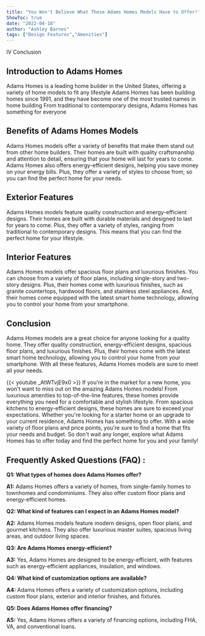 ```yaml
---
title: "You Won't Believe What These Adams Homes Models Have to Offer!"
ShowToc: true 
date: "2022-04-18"
author: "Ashley Barnes" 
tags: ["Design Features","Amenities"]
---
```

IV Conclusion

## Introduction to Adams Homes

Adams Homes is a leading home builder in the United States, offering a variety of home models to fit any lifestyle Adams Homes has been building homes since 1991, and they have become one of the most trusted names in home building From traditional to contemporary designs, Adams Homes has something for everyone 

## Benefits of Adams Homes Models

Adams Homes models offer a variety of benefits that make them stand out from other home builders. Their homes are built with quality craftsmanship and attention to detail, ensuring that your home will last for years to come. Adams Homes also offers energy-efficient designs, helping you save money on your energy bills. Plus, they offer a variety of styles to choose from, so you can find the perfect home for your needs. 

## Exterior Features

Adams Homes models feature quality construction and energy-efficient designs. Their homes are built with durable materials and designed to last for years to come. Plus, they offer a variety of styles, ranging from traditional to contemporary designs. This means that you can find the perfect home for your lifestyle. 

## Interior Features

Adams Homes models offer spacious floor plans and luxurious finishes. You can choose from a variety of floor plans, including single-story and two-story designs. Plus, their homes come with luxurious finishes, such as granite countertops, hardwood floors, and stainless steel appliances. And, their homes come equipped with the latest smart home technology, allowing you to control your home from your smartphone. 

## Conclusion

Adams Homes models are a great choice for anyone looking for a quality home. They offer quality construction, energy-efficient designs, spacious floor plans, and luxurious finishes. Plus, their homes come with the latest smart home technology, allowing you to control your home from your smartphone. With all these features, Adams Homes models are sure to meet all your needs.

{{< youtube _AtWTvjE9x0 >}} 
If you're in the market for a new home, you won't want to miss out on the amazing Adams Homes models! From luxurious amenities to top-of-the-line features, these homes provide everything you need for a comfortable and stylish lifestyle. From spacious kitchens to energy-efficient designs, these homes are sure to exceed your expectations. Whether you're looking for a starter home or an upgrade to your current residence, Adams Homes has something to offer. With a wide variety of floor plans and price points, you're sure to find a home that fits your needs and budget. So don't wait any longer, explore what Adams Homes has to offer today and find the perfect home for you and your family!

## Frequently Asked Questions (FAQ) :
**Q1: What types of homes does Adams Homes offer?**

**A1:** Adams Homes offers a variety of homes, from single-family homes to townhomes and condominiums. They also offer custom floor plans and energy-efficient homes.

**Q2: What kind of features can I expect in an Adams Homes model?**

**A2:** Adams Homes models feature modern designs, open floor plans, and gourmet kitchens. They also offer luxurious master suites, spacious living areas, and outdoor living spaces.

**Q3: Are Adams Homes energy-efficient?**

**A3:** Yes, Adams Homes are designed to be energy-efficient, with features such as energy-efficient appliances, insulation, and windows.

**Q4: What kind of customization options are available?**

**A4:** Adams Homes offers a variety of customization options, including custom floor plans, exterior and interior finishes, and fixtures.

**Q5: Does Adams Homes offer financing?**

**A5:** Yes, Adams Homes offers a variety of financing options, including FHA, VA, and conventional loans.



